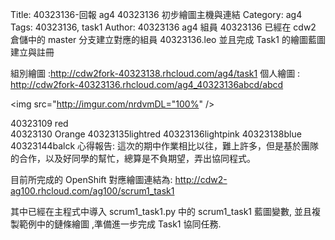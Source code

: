 Title: 40323136-回報 ag4 40323136 初步繪圖主機與連結
Category: ag4
Tags: 40323136, task1
Author: 40323136
ag4 組員 40323136 已經在 cdw2 倉儲中的 master 分支建立對應的組員 40323136.leo 並且完成 Task1 的繪圖藍圖建立與註冊

組別繪圖 :http://cdw2fork-40323138.rhcloud.com/ag4/task1
個人繪圖 : http://cdw2fork-40323136.rhcloud.com/ag4_40323136abcd/abcd

<img src="http://imgur.com/nrdvmDL="100%" />


40323109 red   
40323130 Orange 
40323135lightred
40323136lightpink
40323138blue
40323144balck
心得報告:
這次的期中作業相比以往，難上許多，但是基於團隊的合作，以及好同學的幫忙，總算是不負期望，弄出協同程式。

<!-- PELICAN_END_SUMMARY -->

目前所完成的 OpenShift 對應繪圖連結為: <a href="http://cdw2-ag100.rhcloud.com/ag100/scrum1_task1">http://cdw2-ag100.rhcloud.com/ag100/scrum1_task1</a>

其中已經在主程式中導入 scrum1_task1.py 中的 scrum1_task1 藍圖變數, 並且複製範例中的鏈條繪圖 ,準備進一步完成 Task1 協同任務.
